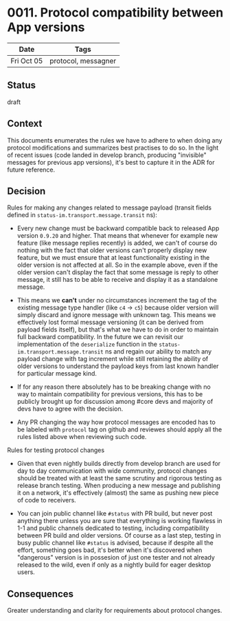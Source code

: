 # 0011. Protocol compatibility between App versions

| Date | Tags |
|---|---|
| Fri Oct 05  | protocol, messagner |

## Status

draft

## Context

This documents enumerates the rules we have to adhere to when doing any protocol modifications and summarizes best practises to do so.
In the light of recent issues (code landed in develop branch, producing "invisible" messages for previous app versions), it's best
to capture it in the ADR for future reference.

## Decision

Rules for making any changes related to message payload (transit fields defined in `status-im.transport.message.transit` ns):

- Every new change must be backward compatible back to released App version `0.9.20` and higher. That means that whenever for example
  new feature (like message replies recently) is added, we can't of course do nothing with the fact that older versions can't properly
  display new feature, but we must ensure that at least functionality existing in the older version is not affected at all.
  So in the example above, even if the older version can't display the fact that some message is reply to other message, it still has to
  be able to receive and display it as a standalone message.
  
- This means we **can't** under no circumstances increment the tag of the existing message type handler (like `c4` -> `c5`) because older
  version will simply discard and ignore message with unknown tag. 
  This means we effectively lost formal message versioning (it can be derived from payload fields itself), but that's what we have to do
  in order to maintain full backward compatibility.
  In the future we can revisit our implementation of the `deserialize` function in the `status-im.transport.message.transit` ns and regain
  our ability to match any payload change with tag increment while still retaining the ability of older versions to understand the payload
  keys from last known handler for particular message kind.
  
- If for any reason there absolutely has to be breaking change with no way to maintain compatibility for previous versions, this has to be
  publicly brought up for discussion among #core devs and majority of devs have to agree with the decision.
  
- Any PR changing the way how protocol messages are encoded has to be labeled with `protocol` tag on github and reviewes should apply all
  the rules listed above when reviewing such code.
  
Rules for testing protocol changes

- Given that even nightly builds directly from develop branch are used for day to day communication with wide community, protocol
  changes should be treated with at least the same scrutiny and rigorous testing as release branch testing.
  When producing a new message and publishing it on a network, it's effectively (almost) the same as pushing new piece of code to
  receivers.

- You can join public channel like `#status` with PR build, but never post anything there unless you are sure that everything is working
  flawless in 1-1 and public channels dedicated to testing, including compatibility between PR build and older versions.
  Of course as a last step, testing in busy public channel like `#status` is advised, because if despite all the effort, something goes
  bad, it's better when it's discovered when "dangerous" version is in possesion of just one tester and not already released to the wild,
  even if only as a nightly build for eager desktop users.
  
## Consequences

Greater understanding and clarity for requirements about protocol changes.
